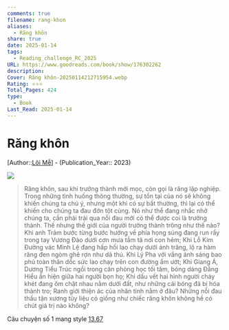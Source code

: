 ```yaml
---
comments: true
filename: rang-khon
aliases:
  - Răng khôn
share: true
date: 2025-01-14
tags:
  - Reading_challenge_RC_2025
URL: https://www.goodreads.com/book/show/176302262
description: 
Cover: Răng khôn-20250114212715954.webp
Rating: ⭐⭐⭐
Total_Pages: 424
type:
  - Book
Last_Read: 2025-01-14
---
```

# Răng khôn  
[Author::[Lôi Mễ](../../L%C3%B4i%20M%E1%BB%85.md)] - (Publication_Year:: 2023)  
  
![](https://i.imgur.com/iceHubf.jpeg)  
  
  
> Răng khôn, sau khi trưởng thành mới mọc, còn gọi là răng lập nghiệp. Trong những tình huống thông thường, sự tồn tại của nó sẽ không khiến chúng ta chú ý, nhưng một khi có sự bất thường, thì lại có thể khiến cho chúng ta đau đớn tột cùng. Nó như thể đang nhắc nhở chúng ta, cần phải trải qua nỗi đau mới có thể được coi là trưởng thành. Thế nhưng thế giới của người trưởng thành trông như thế nào? Khi anh Trảm bước từng bước hướng về phía họng súng đang run rẩy trong tay Vương Đào dưới cơn mưa tầm tã nơi con hẻm; Khi Lỗ Kim Đường vác Minh Lệ đang hấp hối lao chạy dưới ánh trăng, lộ ra hàm răng đen ngòm ghê rợn như dã thú. Khi Lý Pha với vầng ánh sáng bao phủ toàn thân dốc sức lao chạy trên con đường ẩm ướt; Khi Giang Á, Dương Tiểu Trúc ngồi trong căn phòng học tối tăm, bóng dáng Đằng Hiểu ẩn hiện giữa hai người bọn họ; Khi dấu vết hai hình người cháy khét đang ôm chặt nhau nằm dưới đất, như những cái bóng đã bị hóa thành tro; Ranh giới thiện ác của nhân tính nằm ở đâu? Những nỗi đau thấu tận xương tủy liệu có giống như chiếc răng khôn không hề có chút giá trị nào không?  
  
  
Câu chuyện số 1 mang style [13.67](../../13.67.md)